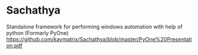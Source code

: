 # Sachathya
Standalone framework for performing windows automation with help of python
(Formarly PyOne)
https://github.com/kaymatrix/Sachathya/blob/master/PyOne%20Presentation.pdf
